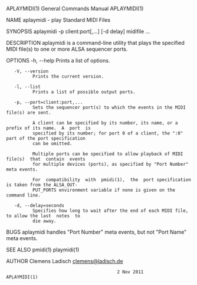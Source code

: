 APLAYMIDI(1)                            General Commands Manual                           APLAYMIDI(1)

NAME
       aplaymidi - play Standard MIDI Files

SYNOPSIS
       aplaymidi -p client:port[,...] [-d delay] midifile ...

DESCRIPTION
       aplaymidi  is  a command-line utility that plays the specified MIDI file(s) to one or more ALSA
       sequencer ports.

OPTIONS
       -h, --help
              Prints a list of options.

       -V, --version
              Prints the current version.

       -l, --list
              Prints a list of possible output ports.

       -p, --port=client:port,...
              Sets the sequencer port(s) to which the events in the MIDI file(s) are sent.

              A client can be specified by its number, its name, or a prefix of its name.  A  port  is
              specified by its number; for port 0 of a client, the ":0" part of the port specification
              can be omitted.

              Multiple ports can be specified to allow playback of MIDI file(s)  that  contain  events
              for multiple devices (ports), as specified by "Port Number" meta events.

              For  compatibility  with  pmidi(1),  the  port specification is taken from the ALSA_OUT‐
              PUT_PORTS environment variable if none is given on the command line.

       -d, --delay=seconds
              Specifies how long to wait after the end of each MIDI file, to allow the last  notes  to
              die away.

BUGS
       aplaymidi handles "Port Number" meta events, but not "Port Name" meta events.

SEE ALSO
       pmidi(1)
       playmidi(1)

AUTHOR
       Clemens Ladisch <clemens@ladisch.de>

                                              2 Nov 2011                                  APLAYMIDI(1)

